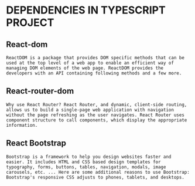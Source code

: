 # DEPENDENCIES IN TYPESCRIPT PROJECT

## React-dom

    ReactDOM is a package that provides DOM specific methods that can be used at the top level of a web app to enable an efficient way of managing DOM elements of the web page. ReactDOM provides the developers with an API containing following methods and a few more.

## React-router-dom

    Why use React Router? React Router, and dynamic, client-side routing, allows us to build a single-page web application with navigation without the page refreshing as the user navigates. React Router uses component structure to call components, which display the appropriate information.

## React Bootstrap

    Bootstrap is a framework to help you design websites faster and easier. It includes HTML and CSS based design templates for typography, forms, buttons, tables, navigation, modals, image carousels, etc. ... Here are some additional reasons to use Bootstrap: Bootstrap's responsive CSS adjusts to phones, tablets, and desktops.
